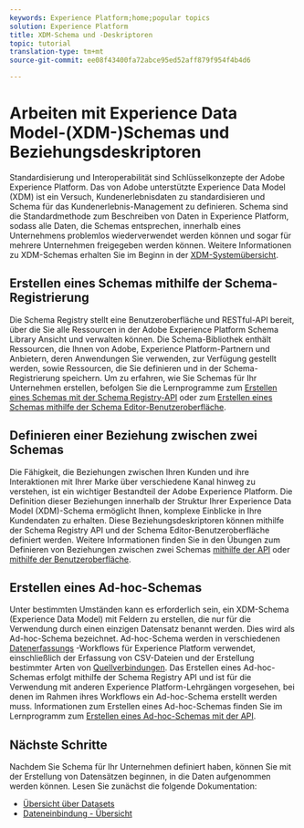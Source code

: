 ```yaml
---
keywords: Experience Platform;home;popular topics
solution: Experience Platform
title: XDM-Schema und -Deskriptoren
topic: tutorial
translation-type: tm+mt
source-git-commit: ee08f43400fa72abce95ed52aff879f954f4b4d6

---
```



# Arbeiten mit Experience Data Model-(XDM-)Schemas und Beziehungsdeskriptoren

Standardisierung und Interoperabilität sind Schlüsselkonzepte der Adobe Experience Platform. Das von Adobe unterstützte Experience Data Model (XDM) ist ein Versuch, Kundenerlebnisdaten zu standardisieren und Schema für das Kundenerlebnis-Management zu definieren. Schema sind die Standardmethode zum Beschreiben von Daten in Experience Platform, sodass alle Daten, die Schemas entsprechen, innerhalb eines Unternehmens problemlos wiederverwendet werden können und sogar für mehrere Unternehmen freigegeben werden können. Weitere Informationen zu XDM-Schemas erhalten Sie im Beginn in der [XDM-Systemübersicht](../xdm/home.md).

## Erstellen eines Schemas mithilfe der Schema-Registrierung

Die Schema Registry stellt eine Benutzeroberfläche und RESTful-API bereit, über die Sie alle Ressourcen in der Adobe Experience Platform Schema Library Ansicht und verwalten können. Die Schema-Bibliothek enthält Ressourcen, die Ihnen von Adobe, Experience Platform-Partnern und Anbietern, deren Anwendungen Sie verwenden, zur Verfügung gestellt werden, sowie Ressourcen, die Sie definieren und in der Schema-Registrierung speichern. Um zu erfahren, wie Sie Schemas für Ihr Unternehmen erstellen, befolgen Sie die Lernprogramme zum [Erstellen eines Schemas mit der Schema Registry-API](../xdm/tutorials/create-schema-api.md) oder zum [Erstellen eines Schemas mithilfe der Schema Editor-Benutzeroberfläche](../xdm/tutorials/create-schema-ui.md).

## Definieren einer Beziehung zwischen zwei Schemas

Die Fähigkeit, die Beziehungen zwischen Ihren Kunden und ihre Interaktionen mit Ihrer Marke über verschiedene Kanal hinweg zu verstehen, ist ein wichtiger Bestandteil der Adobe Experience Platform. Die Definition dieser Beziehungen innerhalb der Struktur Ihrer Experience Data Model (XDM)-Schema ermöglicht Ihnen, komplexe Einblicke in Ihre Kundendaten zu erhalten. Diese Beziehungsdeskriptoren können mithilfe der Schema Registry API und der Schema Editor-Benutzeroberfläche definiert werden. Weitere Informationen finden Sie in den Übungen zum Definieren von Beziehungen zwischen zwei Schemas [mithilfe der API](../xdm/tutorials/relationship-api.md) oder [mithilfe der Benutzeroberfläche](../xdm/tutorials/relationship-ui.md).

## Erstellen eines Ad-hoc-Schemas

Unter bestimmten Umständen kann es erforderlich sein, ein XDM-Schema (Experience Data Model) mit Feldern zu erstellen, die nur für die Verwendung durch einen einzigen Datensatz benannt werden. Dies wird als Ad-hoc-Schema bezeichnet. Ad-hoc-Schema werden in verschiedenen [Datenerfassungs](../ingestion/home.md) -Workflows für Experience Platform verwendet, einschließlich der Erfassung von CSV-Dateien und der Erstellung bestimmter Arten von [Quellverbindungen](../source-connectors/home.md). Das Erstellen eines Ad-hoc-Schemas erfolgt mithilfe der Schema Registry API und ist für die Verwendung mit anderen Experience Platform-Lehrgängen vorgesehen, bei denen im Rahmen ihres Workflows ein Ad-hoc-Schema erstellt werden muss. Informationen zum Erstellen eines Ad-hoc-Schemas finden Sie im Lernprogramm zum [Erstellen eines Ad-hoc-Schemas mit der API](../xdm/tutorials/ad-hoc.md).

## Nächste Schritte

Nachdem Sie Schema für Ihr Unternehmen definiert haben, können Sie mit der Erstellung von Datensätzen beginnen, in die Daten aufgenommen werden können. Lesen Sie zunächst die folgende Dokumentation:

* [Übersicht über Datasets](../catalog/datasets/overview.md)
* [Dateneinbindung - Übersicht](../ingestion/home.md)